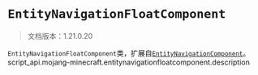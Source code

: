 # `EntityNavigationFloatComponent`

> 文档版本：1.21.0.20

`EntityNavigationFloatComponent`类，扩展自[`EntityNavigationComponent`](./entitynavigationcomponent.md)。script_api.mojang-minecraft.entitynavigationfloatcomponent.description

